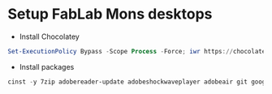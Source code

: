 # Setup FabLab Mons desktops

* Install Chocolatey
```PowerShell
Set-ExecutionPolicy Bypass -Scope Process -Force; iwr https://chocolatey.org/install.ps1 -UseBasicParsing | iex
```
* Install packages
```PowerShell
cinst -y 7zip adobereader-update adobeshockwaveplayer adobeair git googlechrome vscode vscode-powershell vscode-icons vscode-editorconfig
```
